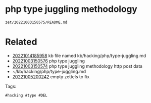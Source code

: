 # php type juggling methodology

` zet/20221003150575/README.md `

# Related

- [20221014185958](/zet/20221014185958/README.md) kb file named kb/hacking/php/type-juggling.md
- [20221003150576](/zet/20221003150576/README.md) php type juggling
- [20221003150574](/zet/20221003150574/README.md) php type juggling methodology http post data
- ~/kb/hacking/php/type-juggling.md
- [20221005200242](/zet/20221005200242/README.md) empty zettels to fix

Tags:

    #hacking #type #DEL
